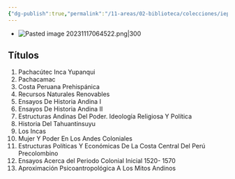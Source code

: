 ```yaml
---
{"dg-publish":true,"permalink":"/11-areas/02-biblioteca/colecciones/iep-obras-completas-de-maria-rostworowski/","noteIcon":""}
---
```



- ![Pasted image 20231117064522.png|300](/img/user/11%20%C3%81reas%20%E2%9A%99/02%20Biblioteca/%F0%9F%92%BE%20Adjuntos/Pasted%20image%2020231117064522.png)
## Títulos
1. Pachacútec Inca Yupanqui 
2. Pachacamac 
3. Costa Peruana Prehispánica 
4. Recursos Naturales Renovables 
5. Ensayos De Historia Andina I 
6. Ensayos De Historia Andina II
7. Estructuras Andinas Del Poder. Ideología Religiosa Y Política 
8. Historia Del Tahuantinsuyu 
9. Los Incas 
10. Mujer Y Poder En Los Andes Coloniales
11. Estructuras Políticas Y Económicas De La Costa Central Del Perú Precolombino 
12. Ensayos Acerca del Periodo Colonial Inicial 1520- 1570 
13. Aproximación Psicoantropológica A Los Mitos Andinos
